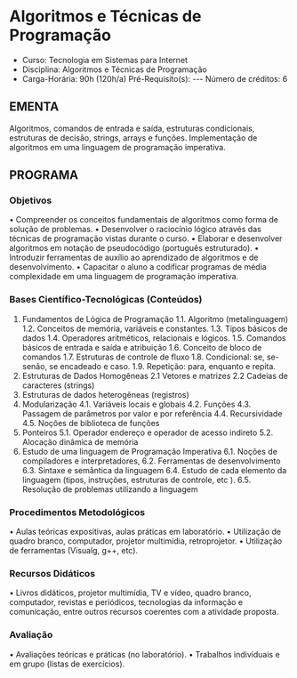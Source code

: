 # Algoritmos e Técnicas de Programação 

* Curso: Tecnologia em Sistemas para Internet
* Disciplina: Algoritmos e Técnicas de Programação                                  
* Carga-Horária: 90h (120h/a)
     Pré-Requisito(s): ---                                                               Número de créditos: 6

## EMENTA

Algoritmos, comandos de entrada e saída, estruturas condicionais, estruturas de decisão, strings, arrays e funções.
Implementação de algoritmos em uma linguagem de programação imperativa.

## PROGRAMA
### Objetivos
•     Compreender os conceitos fundamentais de algoritmos como forma de solução de problemas.
•     Desenvolver o raciocínio lógico através das técnicas de programação vistas durante o curso.
•     Elaborar e desenvolver algoritmos em notação de pseudocódigo (português estruturado).
•     Introduzir ferramentas de auxílio ao aprendizado de algoritmos e de desenvolvimento.
•     Capacitar o aluno a codificar programas de média complexidade em uma linguagem de programação imperativa.

### Bases Científico-Tecnológicas (Conteúdos)

1.    Fundamentos de Lógica de Programação
      1.1. Algoritmo (metalinguagem)
      1.2. Conceitos de memória, variáveis e constantes.
      1.3. Tipos básicos de dados
      1.4. Operadores aritméticos, relacionais e lógicos.
      1.5. Comandos básicos de entrada e saída e atribuição
      1.6. Conceito de bloco de comandos
      1.7. Estruturas de controle de fluxo
      1.8. Condicional: se, se-senão, se encadeado e caso.
      1.9. Repetição: para, enquanto e repita.
2.    Estruturas de Dados Homogêneas
       2.1 Vetores e matrizes
       2.2 Cadeias de caracteres (strings)
3.    Estruturas de dados heterogêneas (registros)
4.    Modularização
      4.1. Variáveis locais e globais
      4.2. Funções
      4.3. Passagem de parâmetros por valor e por referência
      4.4. Recursividade
      4.5. Noções de biblioteca de funções
5.    Ponteiros
      5.1. Operador endereço e operador de acesso indireto
      5.2. Alocação dinâmica de memória
6.    Estudo de uma linguagem de Programação Imperativa
      6.1. Noções de compiladores e interpretadores,
      6.2. Ferramentas de desenvolvimento
      6.3. Sintaxe e semântica da linguagem
      6.4. Estudo de cada elemento da linguagem (tipos, instruções, estruturas de controle, etc ).
      6.5. Resolução de problemas utilizando a linguagem

### Procedimentos Metodológicos
•     Aulas teóricas expositivas, aulas práticas em laboratório.
•     Utilização de quadro branco, computador, projetor multimídia, retroprojetor.
•     Utilização de ferramentas (Visualg, g++, etc).

### Recursos Didáticos
•     Livros didáticos, projetor multimídia, TV e vídeo, quadro branco, computador, revistas e periódicos, tecnologias da
      informação e comunicação, entre outros recursos coerentes com a atividade proposta.

### Avaliação

•     Avaliações teóricas e práticas (no laboratório).
•     Trabalhos individuais e em grupo (listas de exercícios).
